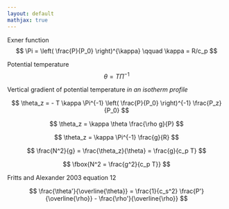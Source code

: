 ```yaml
---
layout: default
mathjax: true
---
```


Exner function 
$$ \Pi  = \left( \frac{P}{P_0} \right)^{\kappa} \qquad \kappa = R/c_p $$

Potential temperature 
$$ \theta = T \Pi^{-1} $$

Vertical gradient of potential temperature *in an isotherm profile*

$$ \theta_z = - T \kappa \Pi^{-1}  \left( \frac{P}{P_0} \right)^{-1} \frac{P_z}{P_0} $$

$$ \theta_z = \kappa \theta \frac{\rho g}{P} $$

$$ \theta_z = \kappa \Pi^{-1} \frac{g}{R} $$

$$ \frac{N^2}{g} = \frac{\theta_z}{\theta} = \frac{g}{c_p T} $$

$$ \fbox{N^2 = \frac{g^2}{c_p T}} $$

Fritts and Alexander 2003 equation 12

$$ \frac{\theta'}{\overline{\theta}} = \frac{1}{c_s^2} \frac{P'}{\overline{\rho}} - \frac{\rho'}{\overline{\rho}} $$


